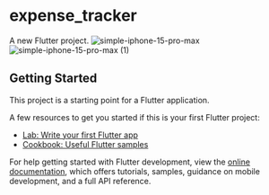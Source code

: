 # expense_tracker

A new Flutter project.
![simple-iphone-15-pro-max](https://github.com/user-attachments/assets/ec8eb7fc-cbe2-4ec8-b62d-0619670d7cd8)
![simple-iphone-15-pro-max (1)](https://github.com/user-attachments/assets/28babc71-75c8-4cda-a51d-f378a20efb8c)


## Getting Started

This project is a starting point for a Flutter application.

A few resources to get you started if this is your first Flutter project:

- [Lab: Write your first Flutter app](https://docs.flutter.dev/get-started/codelab)
- [Cookbook: Useful Flutter samples](https://docs.flutter.dev/cookbook)

For help getting started with Flutter development, view the
[online documentation](https://docs.flutter.dev/), which offers tutorials,
samples, guidance on mobile development, and a full API reference.
